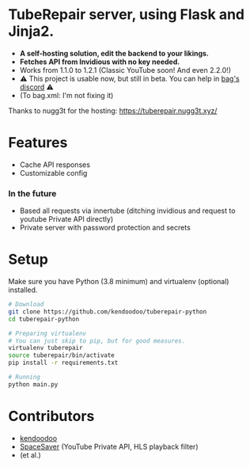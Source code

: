 # TubeRepair server, using Flask and Jinja2.
- __A self-hosting solution, edit the backend to your likings.__
- __Fetches API from Invidious with no key needed.__
- Works from 1.1.0 to 1.2.1 (Classic YouTube soon! And even 2.2.0!)
- ⚠️ This project is usable now, but still in beta. You can help in [bag's discord](https://discord.bag-xml.com) ⚠️
- (To bag.xml: I'm not fixing it)

Thanks to nugg3t for the hosting: https://tuberepair.nugg3t.xyz/

# Features
- Cache API responses
- Customizable config

### In the future
- Based all requests via innertube (ditching invidious and request to youtube Private API directly)
- Private server with password protection and secrets

# Setup
Make sure you have Python (3.8 minimum) and virtualenv (optional) installed.
```bash
# Download
git clone https://github.com/kendoodoo/tuberepair-python
cd tuberepair-python

# Preparing virtualenv
# You can just skip to pip, but for good measures.
virtualenv tuberepair
source tuberepair/bin/activate
pip install -r requirements.txt

# Running
python main.py
```

# Contributors

- [kendoodoo](https://github.com/kendoodoo)
- [SpaceSaver](https://github.com/SpaceSaver) (YouTube Private API, HLS playback filter)
- (et al.)

